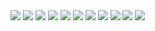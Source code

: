 
<img src="https://github.com/iondodon1998/UTM_DB/blob/master/Lab3-universitatea/img/m1.png"/>
<img src="https://github.com/iondodon1998/UTM_DB/blob/master/Lab3-universitatea/img/m2.png"/>
<img src="https://github.com/iondodon1998/UTM_DB/blob/master/Lab3-universitatea/img/m3.png"/>
<img src="https://github.com/iondodon1998/UTM_DB/blob/master/Lab3-universitatea/img/m4.png"/>
<img src="https://github.com/iondodon1998/UTM_DB/blob/master/Lab3-universitatea/img/m5.png"/>
<img src="https://github.com/iondodon1998/UTM_DB/blob/master/Lab3-universitatea/img/m6.png"/>
<img src="https://github.com/iondodon1998/UTM_DB/blob/master/Lab3-universitatea/img/m7.png"/>
<img src="https://github.com/iondodon1998/UTM_DB/blob/master/Lab3-universitatea/img/m8.png"/>
<img src="https://github.com/iondodon1998/UTM_DB/blob/master/Lab3-universitatea/img/m9.png"/>
<img src="https://github.com/iondodon1998/UTM_DB/blob/master/Lab3-universitatea/img/m10.png"/>
<img src="https://github.com/iondodon1998/UTM_DB/blob/master/Lab3-universitatea/img/m11.png"/>